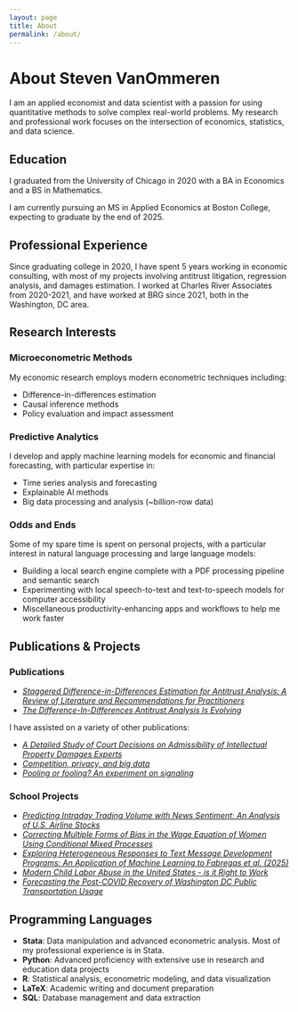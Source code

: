 ```yaml
---
layout: page
title: About
permalink: /about/
---
```


# About Steven VanOmmeren

I am an applied economist and data scientist with a passion for using quantitative methods to solve complex real-world problems. My research and professional work focuses on the intersection of economics, statistics, and data science.

## Education
I graduated from the University of Chicago in 2020 with a BA in Economics and a BS in Mathematics.

I am currently pursuing an MS in Applied Economics at Boston College, expecting to graduate by the end of 2025.

## Professional Experience
Since graduating college in 2020, I have spent 5 years working in economic consulting, with most of my projects involving antitrust litigation, regression analysis, and damages estimation. I worked at Charles River Associates from 2020-2021, and have worked at BRG since 2021, both in the Washington, DC area.

## Research Interests

### Microeconometric Methods
My economic research employs modern econometric techniques including:
- Difference-in-differences estimation
- Causal inference methods
- Policy evaluation and impact assessment

### Predictive Analytics
I develop and apply machine learning models for economic and financial forecasting, with particular expertise in:
- Time series analysis and forecasting
- Explainable AI methods
- Big data processing and analysis (~billion-row data)

### Odds and Ends
Some of my spare time is spent on personal projects, with a particular interest in natural language processing and large language models:
- Building a local search engine complete with a PDF processing pipeline and semantic search
- Experimenting with local speech-to-text and text-to-speech models for computer accessibility
- Miscellaneous productivity-enhancing apps and workflows to help me work faster

## Publications & Projects
### Publications
- *[Staggered Difference-in-Differences Estimation for Antitrust Analysis: A Review of Literature and Recommendations for Practitioners](https://academic.oup.com/jcle/article-abstract/21/1/44/7942362?redirectedFrom=fulltext)*
- *[The Difference-In-Differences Antitrust Analysis Is Evolving](https://www.law360.com/articles/1568455/the-difference-in-differences-antitrust-analysis-is-evolving)*

I have assisted on a variety of other publications:
- *[A Detailed Study of Court Decisions on Admissibility of Intellectual Property Damages Experts](https://tiplj.org/wp-content/uploads/Volumes/v32/32TIPLJ45_Sundararaman.pdf)*
- *[Competition, privacy, and big data](https://scholarship.law.edu/jlt/vol28/iss2/4/)*
- *[Pooling or fooling? An experiment on signaling](https://www.sciencedirect.com/science/article/abs/pii/S0167268120301578)*
  
### School Projects
- *[Predicting Intraday Trading Volume with News Sentiment: An Analysis of U.S. Airline Stocks](https://github.com/svanomm/sentiment-volume-forecasting/blob/main/Paper/main.pdf)*
- *[Correcting Multiple Forms of Bias in the Wage Equation of Women Using Conditional Mixed Processes](https://github.com/svanomm/labor-economics-final/blob/main/20250508___VanOmmeren_Labor_Economics_Final.pdf)*
- *[Exploring Heterogeneous Responses to Text Message Development Programs: An Application of Machine Learning to Fabregas et al. (2025)](https://github.com/svanomm/development-econ/blob/main/final/Paper/VanOmmeren%20DevEcon%20Final%20Paper.pdf)*
- *[Modern Child Labor Abuse in the United States - is it Right to Work](https://github.com/svanomm/svanomm.github.io/blob/main/assets/Modern%20Child%20Labor%20Abuse%20in%20the%20United%20States%20-%20is%20it%20Right%20to%20Work.pdf)*
- *[Forecasting the Post-COVID Recovery of Washington DC Public Transportation Usage](https://github.com/svanomm/svanomm.github.io/blob/main/assets/Forecasting%20the%20Post-COVID%20Recovery%20of%20Washington%20DC%20Public%20Transportation%20Usage.pdf)*
  
## Programming Languages
- **Stata**: Data manipulation and advanced econometric analysis. Most of my professional experience is in Stata.
- **Python**: Advanced proficiency with extensive use in research and education data projects
- **R**: Statistical analysis, econometric modeling, and data visualization
- **LaTeX**: Academic writing and document preparation
- **SQL**: Database management and data extraction
